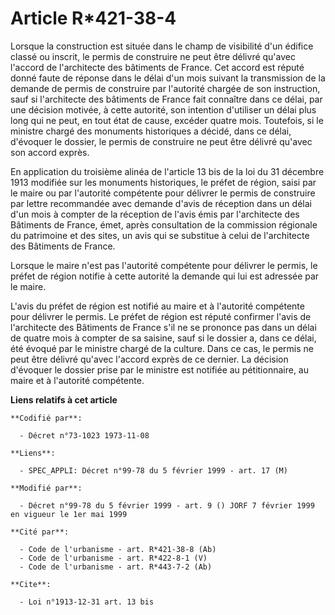 # Article R*421-38-4

Lorsque la construction est située dans le champ de visibilité d'un édifice classé ou inscrit, le permis de construire ne
peut être délivré qu'avec l'accord de l'architecte des bâtiments de France. Cet accord est réputé donné faute de réponse dans
le délai d'un mois suivant la transmission de la demande de permis de construire par l'autorité chargée de son instruction,
sauf si l'architecte des bâtiments de France fait connaître dans ce délai, par une décision motivée, à cette autorité, son
intention d'utiliser un délai plus long qui ne peut, en tout état de cause, excéder quatre mois. Toutefois, si le ministre
chargé des monuments historiques a décidé, dans ce délai, d'évoquer le dossier, le permis de construire ne peut être délivré
qu'avec son accord exprès.

En application du troisième alinéa de l'article 13 bis de la loi du 31 décembre 1913 modifiée sur les monuments historiques,
le préfet de région, saisi par le maire ou par l'autorité compétente pour délivrer le permis de construire par lettre
recommandée avec demande d'avis de réception dans un délai d'un mois à compter de la réception de l'avis émis par
l'architecte des Bâtiments de France, émet, après consultation de la commission régionale du patrimoine et des sites, un avis
qui se substitue à celui de l'architecte des Bâtiments de France.

Lorsque le maire n'est pas l'autorité compétente pour délivrer le permis, le préfet de région notifie à cette autorité la
demande qui lui est adressée par le maire.

L'avis du préfet de région est notifié au maire et à l'autorité compétente pour délivrer le permis. Le préfet de région est
réputé confirmer l'avis de l'architecte des Bâtiments de France s'il ne se prononce pas dans un délai de quatre mois à
compter de sa saisine, sauf si le dossier a, dans ce délai, été évoqué par le ministre chargé de la culture. Dans ce cas, le
permis ne peut être délivré qu'avec l'accord exprès de ce dernier. La décision d'évoquer le dossier prise par le ministre est
notifiée au pétitionnaire, au maire et à l'autorité compétente.

**Liens relatifs à cet article**

	**Codifié par**:

	  - Décret n°73-1023 1973-11-08

	**Liens**:

	  - SPEC_APPLI: Décret n°99-78 du 5 février 1999 - art. 17 (M)

	**Modifié par**:

	  - Décret n°99-78 du 5 février 1999 - art. 9 () JORF 7 février 1999 en vigueur le 1er mai 1999

	**Cité par**:

	  - Code de l'urbanisme - art. R*421-38-8 (Ab)
	  - Code de l'urbanisme - art. R*422-8-1 (V)
	  - Code de l'urbanisme - art. R*443-7-2 (Ab)

	**Cite**:

	  - Loi n°1913-12-31 art. 13 bis
